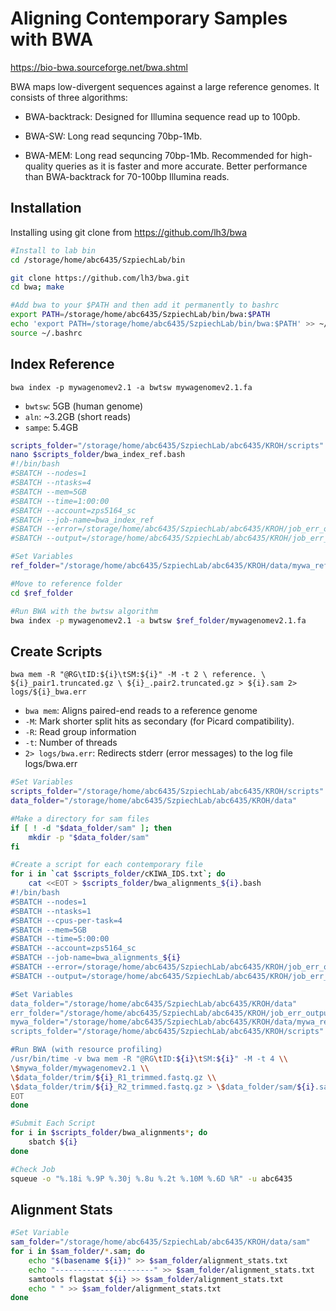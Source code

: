 # Aligning Contemporary Samples with BWA
https://bio-bwa.sourceforge.net/bwa.shtml

BWA maps low-divergent sequences against a large reference genomes. It consists of three algorithms: 
- BWA-backtrack: Designed for Illumina sequence read up to 100pb.

- BWA-SW: Long read sequncing 70bp-1Mb.

- BWA-MEM: Long read sequncing 70bp-1Mb. Recommended for high-quality queries as it is faster and more accurate. Better performance than BWA-backtrack for 70-100bp Illumina reads.

## Installation
Installing using git clone from https://github.com/lh3/bwa
```bash
#Install to lab bin
cd /storage/home/abc6435/SzpiechLab/bin

git clone https://github.com/lh3/bwa.git
cd bwa; make

#Add bwa to your $PATH and then add it permanently to bashrc
export PATH=/storage/home/abc6435/SzpiechLab/bin/bwa:$PATH
echo 'export PATH=/storage/home/abc6435/SzpiechLab/bin/bwa:$PATH' >> ~/.bashrc
source ~/.bashrc
```

## Index Reference
`bwa index -p mywagenomev2.1 -a bwtsw mywagenomev2.1.fa`
- `bwtsw`: 5GB (human genome)
- `aln`: ~3.2GB (short reads)
- `sampe`: 5.4GB

```bash
scripts_folder="/storage/home/abc6435/SzpiechLab/abc6435/KROH/scripts"
nano $scripts_folder/bwa_index_ref.bash
#!/bin/bash
#SBATCH --nodes=1
#SBATCH --ntasks=4
#SBATCH --mem=5GB
#SBATCH --time=1:00:00
#SBATCH --account=zps5164_sc
#SBATCH --job-name=bwa_index_ref
#SBATCH --error=/storage/home/abc6435/SzpiechLab/abc6435/KROH/job_err_output/%x.%j.out
#SBATCH --output=/storage/home/abc6435/SzpiechLab/abc6435/KROH/job_err_output/%x.%j.out

#Set Variables
ref_folder="/storage/home/abc6435/SzpiechLab/abc6435/KROH/data/mywa_ref/mywa_reference"

#Move to reference folder
cd $ref_folder

#Run BWA with the bwtsw algorithm
bwa index -p mywagenomev2.1 -a bwtsw $ref_folder/mywagenomev2.1.fa
```

## Create Scripts
`bwa mem -R "@RG\tID:${i}\tSM:${i}" -M -t 2 \
reference. \
${i}_pair1.truncated.gz \
${i}_.pair2.truncated.gz > ${i}.sam 2> logs/${i}_bwa.err`

- `bwa mem`: Aligns paired-end reads to a reference genome
- `-M`: Mark shorter split hits as secondary (for Picard compatibility).
- `-R`: Read group information
- `-t`: Number of threads
- `2> logs/bwa.err`: Redirects stderr (error messages) to the log file logs/bwa.err

```bash
#Set Variables
scripts_folder="/storage/home/abc6435/SzpiechLab/abc6435/KROH/scripts"
data_folder="/storage/home/abc6435/SzpiechLab/abc6435/KROH/data"

#Make a directory for sam files
if [ ! -d "$data_folder/sam" ]; then
    mkdir -p "$data_folder/sam"
fi

#Create a script for each contemporary file
for i in `cat $scripts_folder/cKIWA_IDS.txt`; do 
    cat <<EOT > $scripts_folder/bwa_alignments_${i}.bash
#!/bin/bash
#SBATCH --nodes=1
#SBATCH --ntasks=1
#SBATCH --cpus-per-task=4
#SBATCH --mem=5GB
#SBATCH --time=5:00:00
#SBATCH --account=zps5164_sc
#SBATCH --job-name=bwa_alignments_${i}
#SBATCH --error=/storage/home/abc6435/SzpiechLab/abc6435/KROH/job_err_output/%x.%j.out
#SBATCH --output=/storage/home/abc6435/SzpiechLab/abc6435/KROH/job_err_output/%x.%j.out

#Set Variables
data_folder="/storage/home/abc6435/SzpiechLab/abc6435/KROH/data"
err_folder="/storage/home/abc6435/SzpiechLab/abc6435/KROH/job_err_output"
mywa_folder="/storage/home/abc6435/SzpiechLab/abc6435/KROH/data/mywa_ref/mywa_reference"
scripts_folder="/storage/home/abc6435/SzpiechLab/abc6435/KROH/scripts"

#Run BWA (with resource profiling)
/usr/bin/time -v bwa mem -R "@RG\tID:${i}\tSM:${i}" -M -t 4 \\
\$mywa_folder/mywagenomev2.1 \\
\$data_folder/trim/${i}_R1_trimmed.fastq.gz \\
\$data_folder/trim/${i}_R2_trimmed.fastq.gz > \$data_folder/sam/${i}.sam 2> \$err_folder/${i}_bwa.err
EOT
done

#Submit Each Script
for i in $scripts_folder/bwa_alignments*; do
    sbatch ${i}
done

#Check Job
squeue -o "%.18i %.9P %.30j %.8u %.2t %.10M %.6D %R" -u abc6435
```

## Alignment Stats
```bash
#Set Variable
sam_folder="/storage/home/abc6435/SzpiechLab/abc6435/KROH/data/sam"
for i in $sam_folder/*.sam; do
    echo "$(basename ${i})" >> $sam_folder/alignment_stats.txt
    echo "----------------------" >> $sam_folder/alignment_stats.txt
    samtools flagstat ${i} >> $sam_folder/alignment_stats.txt
    echo " " >> $sam_folder/alignment_stats.txt
done
```